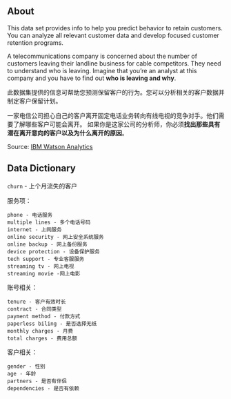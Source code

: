 ## About

This data set provides info to help you predict behavior to retain customers. You can analyze all relevant customer data and develop focused customer retention programs.

A telecommunications company is concerned about the number of customers leaving their landline business for cable competitors. They need to understand who is leaving. Imagine that you’re an analyst at this company and you have to find out **who is leaving and why**.

此数据集提供的信息可帮助您预测保留客户的行为。您可以分析相关的客户数据并制定客户保留计划。

一家电信公司担心自己的客户离开固定电话业务转向有线电视的竞争对手。他们需要了解哪些客户可能会离开。 如果你是这家公司的分析师，你必须**找出那些具有潜在离开意向的客户以及为什么离开的原因**。

Source: [IBM Watson Analytics](https://www.ibm.com/communities/analytics/watson-analytics-blog/predictive-insights-in-the-telco-customer-churn-data-set/)

## Data Dictionary

`churn` - 上个月流失的客户

服务项：

	phone - 电话服务
	multiple lines - 多个电话号码
	internet - 上网服务
	online security - 网上安全系统服务
	online backup - 网上备份服务
	device protection - 设备保护服务
	tech support - 专业客服服务
	streaming tv - 网上电视
	streaming movie -网上电影

账号相关：

	tenure - 客户有效时长
	contract - 合同类型
	payment method - 付款方式
	paperless biling - 是否选择无纸
	monthly charges - 月费
	total charges - 费用总额

客户相关：

	gender - 性别
	age - 年龄
	partners - 是否有伴侣
	dependencies - 是否有依赖
